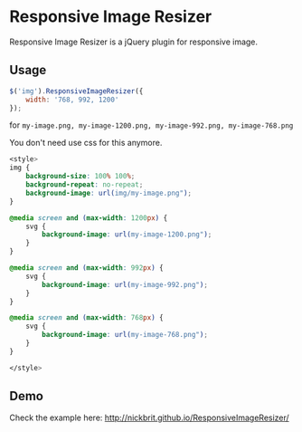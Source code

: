 # Responsive Image Resizer

Responsive Image Resizer is a jQuery plugin for responsive image.



## Usage

```javascript
$('img').ResponsiveImageResizer({
	width: '768, 992, 1200'
});
```

for ```my-image.png, my-image-1200.png, my-image-992.png, my-image-768.png``` 

You don't need use css for this anymore.

```css
<style>
img {
	background-size: 100% 100%;
	background-repeat: no-repeat;
	background-image: url(img/my-image.png");
}

@media screen and (max-width: 1200px) {
	svg {
		background-image: url(my-image-1200.png");
	}
}

@media screen and (max-width: 992px) {
	svg {
		background-image: url(my-image-992.png");
	}
}

@media screen and (max-width: 768px) {
	svg {
		background-image: url(my-image-768.png");
	}
}

</style>
``` 

## Demo

Check the example here: http://nickbrit.github.io/ResponsiveImageResizer/